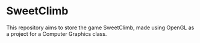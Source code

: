 # SweetClimb
This repository aims to store the game SweetClimb, made using OpenGL as a project for a Computer Graphics class.

